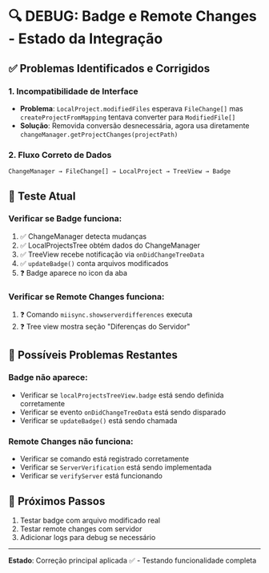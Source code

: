 # 🔍 DEBUG: Badge e Remote Changes - Estado da Integração

## ✅ Problemas Identificados e Corrigidos

### 1. **Incompatibilidade de Interface**

- **Problema**: `LocalProject.modifiedFiles` esperava `FileChange[]` mas `createProjectFromMapping` tentava converter para `ModifiedFile[]`
- **Solução**: Removida conversão desnecessária, agora usa diretamente `changeManager.getProjectChanges(projectPath)`

### 2. **Fluxo Correto de Dados**

```
ChangeManager → FileChange[] → LocalProject → TreeView → Badge
```

## 🧪 Teste Atual

### Verificar se Badge funciona:

1. ✅ ChangeManager detecta mudanças
2. ✅ LocalProjectsTree obtém dados do ChangeManager
3. ✅ TreeView recebe notificação via `onDidChangeTreeData`
4. ✅ `updateBadge()` conta arquivos modificados
5. ❓ Badge aparece no icon da aba

### Verificar se Remote Changes funciona:

1. ❓ Comando `miisync.showserverdifferences` executa
2. ❓ Tree view mostra seção "Diferenças do Servidor"

## 🐛 Possíveis Problemas Restantes

### Badge não aparece:

- Verificar se `localProjectsTreeView.badge` está sendo definida corretamente
- Verificar se evento `onDidChangeTreeData` está sendo disparado
- Verificar se `updateBadge()` está sendo chamada

### Remote Changes não funciona:

- Verificar se comando está registrado corretamente
- Verificar se `ServerVerification` está sendo implementada
- Verificar se `verifyServer` está funcionando

## 🔧 Próximos Passos

1. Testar badge com arquivo modificado real
2. Testar remote changes com servidor
3. Adicionar logs para debug se necessário

---

**Estado**: Correção principal aplicada ✅ - Testando funcionalidade completa
